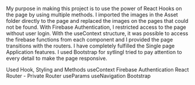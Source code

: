 My purpose in making this project is to use the power of React Hooks on the page by using multiple methods. I imported the images in the Asset folder directly to the page and replaced the images on the pages that could not be found. With Firebase Authentication, I restricted access to the page without user login. With the useContext structure, it was possible to access the firebase functions from each component and I provided the page transitions with the routers. I have completely fulfilled the Single page Application features. I used Bootstrap for sytlingI tried to pay attention to every detail to make the page responsive.

Used Hook, Styling and Methods
useContext
Firebase Authentication
React Router - Private Router
useParams
useNavigation
Bootstrap

